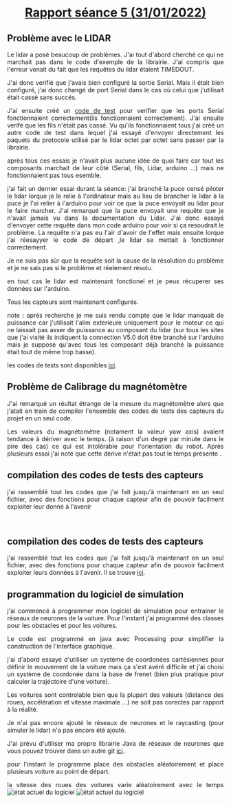 
<h1 style="text-align: center"><u>Rapport séance 5 (31/01/2022)</u></h1>

<h2>Problème avec le LIDAR</h2>
<div style="text-align: justify">

Le lidar a posé beaucoup de problèmes. J'ai tout d'abord cherché ce qui ne marchait pas dans le code d'exemple de la librairie. J'ai compris que l'erreur venait du fait que les requêtes du lidar étaient TIMEDOUT.

 J'ai donc verifié que j'avais bien configuré la sortie Serial. Mais il était bien configuré, j'ai donc changé de port Serial dans le cas où celui que j'utilisait était cassé sans succés.
 
  J'ai ensuite créé un <a href="">code de test</a> pour verifier que les ports Serial fonctionnaient correctement(ils fonctionnaient correctement). J'ai ensuite verifé que les fils n'était pas cassé. Vu qu'ils fonctionnaient tous j'ai créé un autre code de test dans lequel j'ai essayé d'envoyer directement les paquets du protocole utilisé par le lidar octet par octet sans passer par la librairie.

  après tous ces essais je n'avait plus aucune idée de quoi faire car tout les composants marchait de leur côté (Serial, fils, Lidar, arduino ...) mais ne fonctionnaient pas tous esemble.

  j'ai fait un dernier essai durant la séance: j'ai branché la puce censé piloter le lidar lorque je le relie à l'ordinateur mais au lieu de brancher le lidar à la puce je l'ai relier à l'arduino pour voir ce que la puce envoyait au lidar pour le faire marcher. J'ai remarqué que la puce envoyait une requête que je n'avait jamais vu dans la documentation du Lidar. J'ai donc essayé d'envoyer cette requête dans mon code arduino pour voir si ça resoudrait le problème. La requête n'a pas eu l'air d'avoir de l'effet mais ensuite lorque j'ai réesayyer le code de départ ,le lidar se mettait à fonctionner correctement.

  Je ne suis pas sûr que la requête soit la cause de la résolution du problème et je ne sais pas si le problème et réelement résolu.

  en tout cas le lidar est maintenant fonctionel et je peux récuperer ses données sur l'arduino.

Tous les capteurs sont maintenant configurés.

note : après recherche je me suis rendu compte que le lidar manquait de puissance car j'utilisait l'alim exterieure uniquement pour le moteur ce qui ne laissait pas asser de puissance au composant du lidar (sur tous les sites que j'ai visité ils indiquent la connection V5.0 doit être branché sur l'arduino mais je suppose qu'avec tous les composant déjà branché la puissance était tout de même trop basse).

les codes de tests sont disponibles <a href="https://github.com/PhysicDev/transporteur-autonome/blob/main/code/Tests_basiques/lidar_working/lidar_working.ino"> ici</a>.

</div>

<h2>Problème de Calibrage du magnétomètre</h2>

<div style="text-align: justify">

J'ai remarqué un réultat étrange de la mesure du magnétomètre alors que j'atait en train de compiler l'ensemble des codes de tests des capteurs du projet en un seul code.

Les valeurs du magnétomètre (notament la valeur yaw axis) avaient tendance à dériver avec le temps. (à raison d'un degré par minute dans le pire des cas) ce qui est intolérable pour l'orientation du robot. Après plusieurs essai j'ai noté que cette dérive n'était pas tout le temps présente .


</div>

<h2>compilation des codes de tests des capteurs</h2>

<div style="text-align: justify">

j'ai rassemblé tout les codes que j'ai fait jusqu'à maintenant en un seul fichier, avec des fonctions pour chaque capteur afin de pouvoir facilment exploiter leur donné à l'avenir

</br>
</div>

<h2>compilation des codes de tests des capteurs</h2>

<div style="text-align: justify">

j'ai rassemblé tout les codes que j'ai fait jusqu'à maintenant en un seul fichier, avec des fonctions pour chaque capteur afin de pouvoir facilment exploiter leurs données à l'avenir. Il se trouve <a href="https://github.com/PhysicDev/transporteur-autonome/blob/main/code/Tests_avancé/allSensors/allSensors.ino"> ici</a>.

</div><h2>programmation du logiciel de simulation</h2>

<div style="text-align: justify">

j'ai commencé à programmer mon logiciel de simulation pour entrainer le réseaux de neurones de la voiture. Pour l'instant j'ai programmé des classes pour les obstacles et pour les voitures.

Le code est programmé en java avec Processing pour simplifier la construction de l'interface graphique.

j'ai d'abord essayé d'utiliser un système de coordonées cartésiennes pour définir le mouvement de la voiture mais ça s'est avéré difficile et j'ai choisi un système de coordonée dans la base de frenet (bien plus pratique pour calculer la trajéctoire d'une voiture).

Les voitures sont controlable bien que la plupart des valeurs (distance des roues, accélération et vitesse maximale ...) ne soit pas corectes par rapport à la réalité.

Je n'ai pas encore ajouté le réseaux de neurones et le raycasting (pour simuler le lidar) n'a pas encore été ajouté.

J'ai prévu d'utiliser ma propre librairie Java de réseaux de neurones que vous pouvez trouver dans un autre git <a href="https://github.com/netscape-swega/AI/tree/master/NeuralNetwork/JAVA"> ici</a>.

pour l'instant le programme place des obstacles aléatoirement et place plusieurs voiture au point de départ.

la vitesse des roues des voitures varie aléatoirement avec le temps
<img src="../../../tree/main/rapport/images/screen1.JPG" alt = "état actuel du logiciel">
<img src="../../../tree/main/rapport/images/screen2.JPG" alt = "état actuel du logiciel">
</br>
</div>